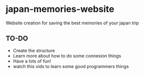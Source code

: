 # japan-memories-website
Website creation for saving the best memories of your japan trip

TO-DO
---------
- Create the structure
- Learn more about how to do some connexion things
- Have a lots of fun!
- watch this vids to learn some good programmers things
